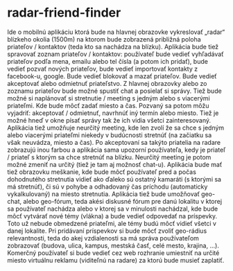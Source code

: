 radar-friend-finder
===================

Ide o mobilnú aplikáciu ktorá bude na hlavnej obrazovke vykreslovať „radar“ blízkeho okolia (1500m) na ktorom bude zobrazená približná poloha priateľov / kontaktov (teda kto sa nachádza na blízku). Aplikácia bude tiež spravovať zoznam priateľov / kontaktov: používateľ bude vedieť vyhľadávať priateľov podľa mena, emailu alebo tel čísla (a potom ich pridať), bude vedieť pozvať nových priateľov, bude vedieť importovať kontakty z facebook-u, google. Bude vedieť blokovať a mazať priateľov. Bude vedieť akceptovať alebo odmietnuť priateľstvo. Z hlavnej obrazovky alebo zo zoznamu priateľov bude možné spustiť chat a posielať si správy. Tiež bude možné si naplánovať si stretnutie / meeting s jedným alebo s viacerými priateľmi. Kde bude môcť zadať miesto a čas. Pozvaný sa potom môžu vyjadriť: akceptovať / odmietnuť, navrhnúť iný termín alebo miesto. Tiež je možné hneď v okne písať správy tak že ich vidia všetci zainteresovaný. Aplikácia tiež umožňuje neurčitý meeting, kde len zvolí že sa chce s jedným alebo viacerými priateľmi niekedy v budúcnosti stretnúť (na začiatku sa však neuvádza, miesto a čas). Po akceptovaní sa takýto priatelia na radare zobrazujú inou farbou a aplikácia sama upozorní používateľa, kedy je priateľ / priateľ s ktorým sa chce stretnúť na blízku. Neurčitý meeting je potom možné zmeniť na určitý (tiež je tam aj možnosť chat-u). Aplikácia bude mať tiež obrazovku meškanie, kde bude môcť používateľ pred a počas dohodnutého stretnutia vidieť ako ďaleko sú ostatný kamaráti (s ktorými sa má stretnúť), či sú v pohybe a odhadovaný čas príchodu (automaticky vykalkulovaný) na miesto stretnutia. Aplikácia tiež bude umožňovať geo-chat, alebo geo-fórum, teda akési diskusné fórum pre danú lokalitu v ktorej sa používateľ nachádza alebo v ktorej sa v minulosti nachádzal, kde bude môcť vytvárať nové témy (vlákna) a bude vedieť odpovedať na príspevky. Toto už nebude obmedzené priateľmi, ale témy budú môcť vidieť všetci v danej lokalite. Pri pridávaní príspevkov si bude môcť zvoliť geo-rádius relevantnosti, teda do akej vzdialenosti sa má správa používateľom zobrazovať (budova, ulica, kampus, mestská časť, celé mesto, krajina, ...). Komerčný používateľ si bude vedieť cez web rozhranie umiestniť na určité miesto virtuálnu reklamu (viditeľnú na radare) za ktorú bude musieť zaplatiť.
